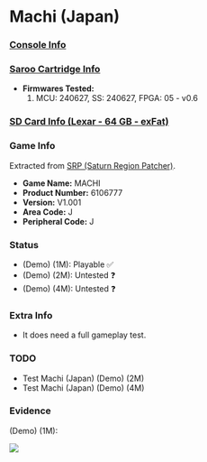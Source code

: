 # Machi (Japan)

### [Console Info](../../../../../Info/Consoles/VA13/README.md)

### [Saroo Cartridge Info](../../../../../Info/Cartridges/RetroGameParadiseStore/1.32F/README.md)

- <b>Firmwares Tested:</b>
  1. MCU: 240627, SS: 240627, FPGA: 05 - v0.6

### [SD Card Info (Lexar - 64 GB - exFat)](../../../../../Info/SdCards/Lexar/64GB/exfat/README.md)

### Game Info

Extracted from [SRP (Saturn Region Patcher)](https://segaxtreme.net/resources/saturn-region-patcher.81/download).

- <b>Game Name:</b> MACHI
- <b>Product Number:</b> 6106777
- <b>Version:</b> V1.001
- <b>Area Code:</b> J
- <b>Peripheral Code:</b> J

### Status

- (Demo) (1M): Playable :white_check_mark:
- (Demo) (2M): Untested :question:
- (Demo) (4M): Untested :question:

### Extra Info

- It does need a full gameplay test.

### TODO

- Test Machi (Japan) (Demo) (2M)
- Test Machi (Japan) (Demo) (4M)

### Evidence

(Demo) (1M):

[![](https://img.youtube.com/vi/rf7RWt4jr2A/0.jpg)](https://www.youtube.com/watch?v=rf7RWt4jr2A)
